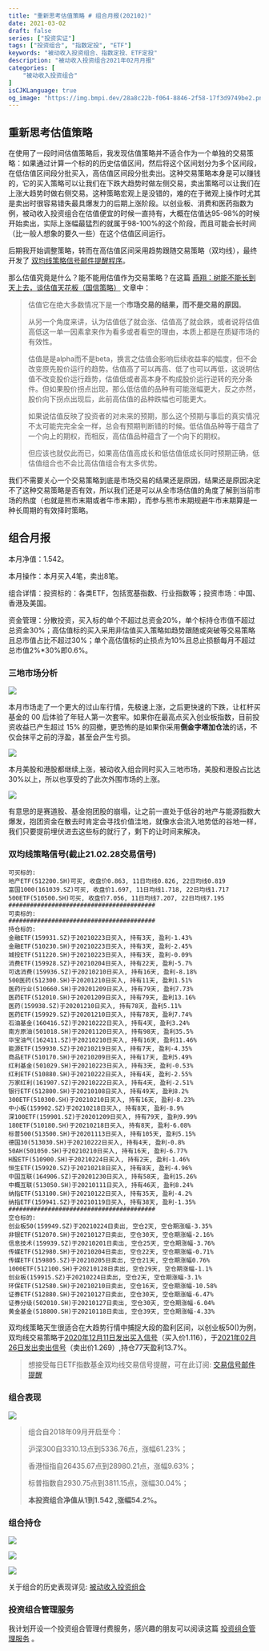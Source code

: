 ```yaml
---
title: "重新思考估值策略 # 组合月报(202102)"
date: 2021-03-02
draft: false
series: ["投资实证"]
tags: ["投资组合", "指数定投", "ETF"]
keywords: "被动收入投资组合、指数定投、ETF定投"
description: "被动收入投资组合2021年02月月报"
categories: [
    "被动收入投资组合"
]
isCJKLanguage: true
og_image: "https://img.bmpi.dev/28a8c22b-f064-8846-2f58-17f3d9749be2.png"
---
```


## 重新思考估值策略

在使用了一段时间估值策略后，我发现估值策略并不适合作为一个单独的交易策略：如果通过计算一个标的的历史估值区间，然后将这个区间划分为多个区间段，在低估值区间段分批买入，高估值区间段分批卖出。这种交易策略本身是可以赚钱的，它的买入策略可以让我们在下跌大趋势时做左侧交易，卖出策略可以让我们在上涨大趋势时做右侧交易。这种策略宏观上是没错的，难的在于微观上操作时尤其是卖出时很容易错失最具爆发力的后期上涨阶段。以创业板、消费和医药指数为例，被动收入投资组合在估值便宜的时候一直持有，大概在估值达95-98%的时候开始卖出，实际上涨幅最猛烈的就属于98-100%的这个阶段，而且可能会长时间（比一般人想象的要久一些）在这个估值区间运行。

后期我开始调整策略，转而在高估值区间采用趋势跟随交易策略（双均线），最终开发了 [双均线策略信号邮件提醒程序](https://money.bmpi.dev/)。

那么估值究竟是什么？能不能用估值作为交易策略？在这篇 [燕翔：树能不能长到天上去，谈估值天花板（国信策略）](https://mp.weixin.qq.com/s/2dNo-QXZ-ipkAQW44B8-NA) 文章中：

> 估值它在绝大多数情况下是一个**市场交易的结果，而不是交易的原因**。
>
> 从另一个角度来讲，认为估值低了就会涨、估值高了就会跌，或者说将估值高低这一单一因素拿来作为看多或者看空的理由，本质上都是在质疑市场的有效性。
>
> 估值是是alpha而不是beta，换言之估值会影响后续收益率的幅度，但不会改变原先股价运行的趋势。估值高了可以再高、低了也可以再低，这说明估值不改变股价运行趋势，估值低或者高本身不构成股价运行逆转的充分条件。但如果股价拐点出现，那么低估值的品种有可能涨幅更大，反之亦然，股价向下拐点出现后，此前高估值的品种跌幅也可能更大。
>
> 如果说估值反映了投资者的对未来的预期，那么这个预期与事后的真实情况不太可能完完全全一样，总会有预期判断错的时候。低估值品种等于蕴含了一个向上的期权，而相反，高估值品种蕴含了一个向下的期权。
>
> 但应该也就仅此而已，如果高估值高成长和低估值低成长同时预期正确，低估值组合也不会比高估值组合有太多优势。

我们不需要关心一个交易策略到底是市场交易的结果还是原因，结果还是原因决定不了这种交易策略是否有效，所以我们还是可以从全市场估值的角度了解到当前市场的热度（也就是熊市末期或者牛市末期），而参与熊市末期规避牛市末期算是一种长周期的有效择时策略。

## 组合月报

本月净值：1.542。

本月操作：本月买入4笔，卖出8笔。

组合详情：投资标的：各类ETF，包括宽基指数、行业指数等；投资市场：中国、香港及美国。

资金管理：分散投资，买入标的单个不超过总资金20%，单个标持仓市值不超过总资金30%；高估值标的买入采用非估值买入策略如趋势跟随或突破等交易策略且总市值占比不超过30%；单个高估值标的止损点为10%且总止损额每月不超过总市值2%*30%即0.6%。

### 三地市场分析

![](https://img.bmpi.dev/450704ec-64ce-b71d-4b88-0423eb57f68c.png)

本月市场走了一个更大的过山车行情，先极速上涨，之后更快速的下跌，让杠杆买基金的 00 后体验了年轻人第一次套牢。如果你在最高点买入创业板指数，目前投资收益已产生超过 15% 的回撤，更恐怖的是如果你采用**倒金字塔加仓法**的话，不仅会抹平之前的浮盈，甚至会产生亏损。

![](https://img.bmpi.dev/91e4441c-86bd-5921-ca37-3348b0d56b1e.png)

本月美股和港股都继续上涨，被动收入组合同时买入三地市场，美股和港股占比达30%以上，所以也享受的了此次外围市场的上涨。

![](https://img.bmpi.dev/e0ebf6e5-7c12-d571-d908-ffd9dac80b1c.png)

有意思的是赛道股、基金抱团股的崩塌，让之前一直处于低谷的地产与能源指数大爆发，抱团资金在散去时肯定会寻找价值洼地，就像水会流入地势低的谷地一样，我们只要提前埋伏进去这些标的就行了，剩下的让时间来解决。

### 双均线策略信号(截止21.02.28交易信号)

```text
可买标的:
地产ETF(512200.SH)可买, 收盘价0.863, 11日均线0.826, 22日均线0.819
富国1000(161039.SZ)可买, 收盘价1.697, 11日均线1.718, 22日均线1.717
500ETF(510500.SH)可买, 收盘价7.056, 11日均线7.207, 22日均线7.195
#########################################
可卖标的:
#########################################
持仓标的:
金融ETF(159931.SZ)于20210223日买入, 持有3天, 盈利-1.43%
金融ETF(510230.SH)于20210223日买入, 持有3天, 盈利-2.45%
城投ETF(511220.SH)于20210223日买入, 持有3天, 盈利-0.09%
消费ETF(159928.SZ)于20210204日买入, 持有22天, 盈利-5.7%
可选消费(159936.SZ)于20210210日买入, 持有16天, 盈利-8.18%
500医药(512300.SH)于20201210日买入, 持有11天, 盈利1.51%
医药行业(510660.SH)于20201209日买入, 持有79天, 盈利7.73%
医药ETF(512010.SH)于20201209日买入, 持有79天, 盈利13.16%
医药(159938.SZ)于20201210日买入, 持有78天, 盈利5.11%
医药ETF(159929.SZ)于20201210日买入, 持有78天, 盈利7.74%
石油基金(160416.SZ)于20210222日买入, 持有4天, 盈利3.24%
南方原油(501018.SH)于20201120日买入, 持有98天, 盈利35.5%
华宝油气(162411.SZ)于20210210日买入, 持有16天, 盈利11.46%
能源ETF(159930.SZ)于20210219日买入, 持有7天, 盈利-4.35%
商品ETF(510170.SH)于20210209日买入, 持有17天, 盈利5.49%
红利基金(501029.SH)于20210223日买入, 持有3天, 盈利-0.53%
红利ETF(510880.SH)于20210222日买入, 持有4天, 盈利-2.55%
万家红利(161907.SZ)于20210222日买入, 持有4天, 盈利-2.51%
银行ETF(512800.SH)于20210108日买入, 持有49天, 盈利8.2%
300ETF(510300.SH)于20210210日买入, 持有16天, 盈利-8.23%
中小板(159902.SZ)于20210218日买入, 持有8天, 盈利-8.9%
深100ETF(159901.SZ)于20201209日买入, 持有79天, 盈利9.99%
180ETF(510180.SH)于20210218日买入, 持有8天, 盈利-6.08%
标普500(513500.SH)于20201113日买入, 持有105天, 盈利5.15%
德国30(513030.SH)于20210222日买入, 持有4天, 盈利-0.8%
50AH(501050.SH)于20210210日买入, 持有16天, 盈利-6.77%
H股ETF(510900.SH)于20210224日买入, 持有2天, 盈利-1.46%
恒生ETF(159920.SZ)于20210218日买入, 持有8天, 盈利-4.96%
中国互联(164906.SZ)于20201230日买入, 持有58天, 盈利15.26%
中概互联(513050.SH)于20210111日买入, 持有46天, 盈利8.24%
纳指ETF(513100.SH)于20210122日买入, 持有35天, 盈利-4.2%
纳指ETF(159941.SZ)于20210119日买入, 持有38天, 盈利-1.35%
#########################################
空仓标的:
创业板50(159949.SZ)于20210224日卖出, 空仓2天, 空仓期涨幅-3.35%
非银ETF(512070.SH)于20210127日卖出, 空仓30天, 空仓期涨幅-2.16%
信息技术(159939.SZ)于20210201日卖出, 空仓25天, 空仓期涨幅-3.76%
传媒ETF(512980.SH)于20210204日卖出, 空仓22天, 空仓期涨幅-0.71%
传媒ETF(159805.SZ)于20210205日卖出, 空仓21天, 空仓期涨幅0.76%
1000ETF(512100.SH)于20210128日卖出, 空仓29天, 空仓期涨幅-1.1%
创业板(159915.SZ)于20210224日卖出, 空仓2天, 空仓期涨幅-3.1%
环保ETF(512580.SH)于20210210日卖出, 空仓16天, 空仓期涨幅-10.58%
证券ETF(512880.SH)于20210127日卖出, 空仓30天, 空仓期涨幅-6.47%
证券分级(502010.SH)于20210127日卖出, 空仓30天, 空仓期涨幅-6.04%
黄金基金(518800.SH)于20210118日卖出, 空仓39天, 空仓期涨幅-4.33%
```

双均线策略天生很适合在大趋势行情中捕捉大段的盈利区间，以创业板50()为例，双均线交易策略于[2020年12月11日发出买入信号](https://www.i365.tech/invest-alchemy/data/strategy/double-ma/20201211.txt)（买入价1.116），于[2021年02月26日发出卖出信号](https://www.i365.tech/invest-alchemy/data/strategy/double-ma/20210226.txt)（卖出价1.269）,持仓77天盈利13.7%。

> 想接受每日ETF指数基金双均线交易信号提醒，可在此订阅: [交易信号邮件提醒](https://money.bmpi.dev/)

### 组合表现

![](https://img.bmpi.dev/28a8c22b-f064-8846-2f58-17f3d9749be2.png)

> 组合自2018年09月开启至今：
> 
> 沪深300自3310.13点到5336.76点，涨幅61.23%；
> 
> 香港恒指自26435.67点到28980.21点，涨幅9.63%；
> 
> 标普指数自2930.75点到3811.15点，涨幅30.04%；
> 
> **本投资组合净值从1到1.542 ,涨幅54.2%。**

### 组合持仓

![](https://img.bmpi.dev/e4ea456e-d994-daf4-d5c0-e300a032dd37.png)

![](https://img.bmpi.dev/c1afa437-c83e-b13f-799b-a0a5be55b55c.png)

![](https://img.bmpi.dev/b65e9866-9ea3-1e87-1370-462b5af48449.png)

关于组合的历史表现详见: [被动收入投资组合](https://www.notion.so/mdw/e0ed086e701a4d0aaa4839d2c7aa62ea)

### 投资组合管理服务

我计划开设一个投资组合管理付费服务，感兴趣的朋友可以阅读这篇 [投资组合管理服务](/invest/) 。
